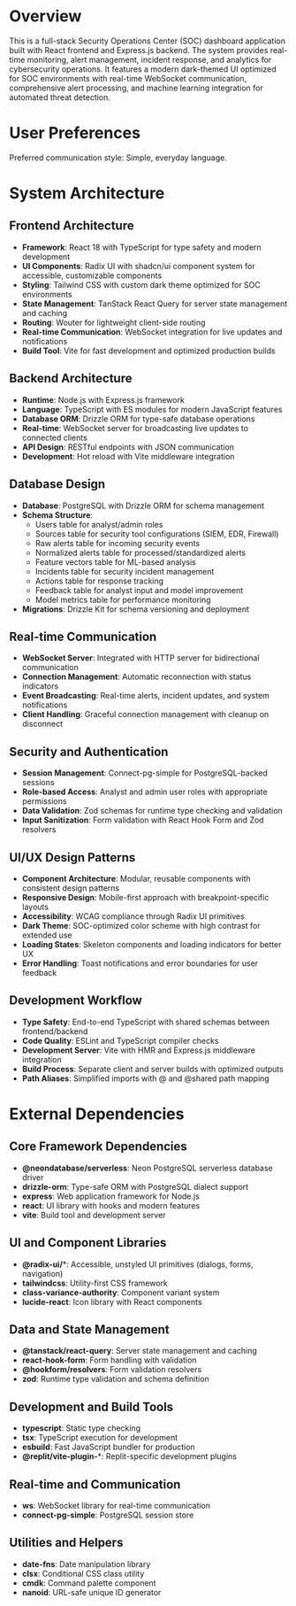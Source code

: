 # Overview

This is a full-stack Security Operations Center (SOC) dashboard application built with React frontend and Express.js backend. The system provides real-time monitoring, alert management, incident response, and analytics for cybersecurity operations. It features a modern dark-themed UI optimized for SOC environments with real-time WebSocket communication, comprehensive alert processing, and machine learning integration for automated threat detection.

# User Preferences

Preferred communication style: Simple, everyday language.

# System Architecture

## Frontend Architecture
- **Framework**: React 18 with TypeScript for type safety and modern development
- **UI Components**: Radix UI with shadcn/ui component system for accessible, customizable components
- **Styling**: Tailwind CSS with custom dark theme optimized for SOC environments
- **State Management**: TanStack React Query for server state management and caching
- **Routing**: Wouter for lightweight client-side routing
- **Real-time Communication**: WebSocket integration for live updates and notifications
- **Build Tool**: Vite for fast development and optimized production builds

## Backend Architecture  
- **Runtime**: Node.js with Express.js framework
- **Language**: TypeScript with ES modules for modern JavaScript features
- **Database ORM**: Drizzle ORM for type-safe database operations
- **Real-time**: WebSocket server for broadcasting live updates to connected clients
- **API Design**: RESTful endpoints with JSON communication
- **Development**: Hot reload with Vite middleware integration

## Database Design
- **Database**: PostgreSQL with Drizzle ORM for schema management
- **Schema Structure**:
  - Users table for analyst/admin roles
  - Sources table for security tool configurations (SIEM, EDR, Firewall)
  - Raw alerts table for incoming security events
  - Normalized alerts table for processed/standardized alerts
  - Feature vectors table for ML-based analysis
  - Incidents table for security incident management
  - Actions table for response tracking
  - Feedback table for analyst input and model improvement
  - Model metrics table for performance monitoring
- **Migrations**: Drizzle Kit for schema versioning and deployment

## Real-time Communication
- **WebSocket Server**: Integrated with HTTP server for bidirectional communication
- **Connection Management**: Automatic reconnection with status indicators
- **Event Broadcasting**: Real-time alerts, incident updates, and system notifications
- **Client Handling**: Graceful connection management with cleanup on disconnect

## Security and Authentication
- **Session Management**: Connect-pg-simple for PostgreSQL-backed sessions
- **Role-based Access**: Analyst and admin user roles with appropriate permissions
- **Data Validation**: Zod schemas for runtime type checking and validation
- **Input Sanitization**: Form validation with React Hook Form and Zod resolvers

## UI/UX Design Patterns
- **Component Architecture**: Modular, reusable components with consistent design patterns
- **Responsive Design**: Mobile-first approach with breakpoint-specific layouts
- **Accessibility**: WCAG compliance through Radix UI primitives
- **Dark Theme**: SOC-optimized color scheme with high contrast for extended use
- **Loading States**: Skeleton components and loading indicators for better UX
- **Error Handling**: Toast notifications and error boundaries for user feedback

## Development Workflow
- **Type Safety**: End-to-end TypeScript with shared schemas between frontend/backend
- **Code Quality**: ESLint and TypeScript compiler checks
- **Development Server**: Vite with HMR and Express.js middleware integration
- **Build Process**: Separate client and server builds with optimized outputs
- **Path Aliases**: Simplified imports with @ and @shared path mapping

# External Dependencies

## Core Framework Dependencies
- **@neondatabase/serverless**: Neon PostgreSQL serverless database driver
- **drizzle-orm**: Type-safe ORM with PostgreSQL dialect support
- **express**: Web application framework for Node.js
- **react**: UI library with hooks and modern features
- **vite**: Build tool and development server

## UI and Component Libraries  
- **@radix-ui/***: Accessible, unstyled UI primitives (dialogs, forms, navigation)
- **tailwindcss**: Utility-first CSS framework
- **class-variance-authority**: Component variant system
- **lucide-react**: Icon library with React components

## Data and State Management
- **@tanstack/react-query**: Server state management and caching
- **react-hook-form**: Form handling with validation
- **@hookform/resolvers**: Form validation resolvers
- **zod**: Runtime type validation and schema definition

## Development and Build Tools
- **typescript**: Static type checking
- **tsx**: TypeScript execution for development
- **esbuild**: Fast JavaScript bundler for production
- **@replit/vite-plugin-***: Replit-specific development plugins

## Real-time and Communication
- **ws**: WebSocket library for real-time communication
- **connect-pg-simple**: PostgreSQL session store

## Utilities and Helpers
- **date-fns**: Date manipulation library
- **clsx**: Conditional CSS class utility
- **cmdk**: Command palette component
- **nanoid**: URL-safe unique ID generator